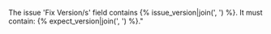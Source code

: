 The issue 'Fix Version/s' field
contains {% issue_version|join(', ') %}.
It must contain: {% expect_version|join(', ') %}."
